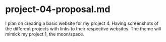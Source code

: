 # project-04-proposal.md

I plan on creating a basic website for my project 4. Having screenshots of the different projects with links to their respective websites. The theme will mimick my project 1, the moon/space. 
